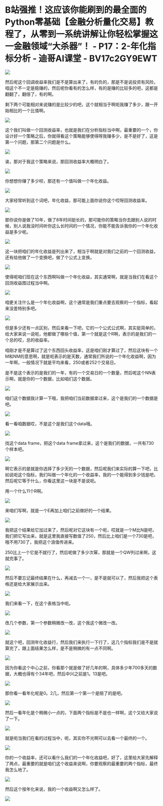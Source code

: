 # B站强推！这应该你能刷到的最全面的Python零基础【金融分析量化交易】教程了，从零到一系统讲解让你轻松掌握这一金融领域“大杀器”！ - P17：2-年化指标分析 - 迪哥AI课堂 - BV17c2GY9EWT

![](img/d84446391417072f33ef1019c741c15d_0.png)

然后呢这个回调收益率我们是不是算出来了，有的负的，那是不是说投资有风险，咱这个不一定是稳赚的，然后呢你看有的怎么样，有的是赚的比较多的吧，这都是翻翻了，翻倍了，有的啊。

剩下两个可能相对来说赚的是比较少的吧，这个就相当于啊呃我赚了多少，跟一开始相比的一个比值啊。

![](img/d84446391417072f33ef1019c741c15d_2.png)

这个我们叫做一个回测收益率，也就是我们在分析指标当中啊，最重要的一个，你设计好一个策略之后，你就得看这个策略能够使得呀我赚多少，是不是好了，这是第一个问题，那第二个问题是什么。



![](img/d84446391417072f33ef1019c741c15d_4.png)

诶，那对于我这个策略来说，那回测收益率大概明白了。

![](img/d84446391417072f33ef1019c741c15d_6.png)

你想想你赚了多少呗，那还有一个值叫做一个年化收益。

![](img/d84446391417072f33ef1019c741c15d_8.png)

大家经常听到这个词吧，年化收益，那可能上面你说你这个哎呀回测收益率。

![](img/d84446391417072f33ef1019c741c15d_10.png)

那你说你是做了10年，做了8年时间挺长的，那可能你的策略当你去跟别人说的时候，别人说我没时间听你这么长时间的一个情况，你能不能告诉我你的一个年化收益是多少呢。



![](img/d84446391417072f33ef1019c741c15d_12.png)

这一块把咱们的年化收益是列出来了，相当于啊就是对我们之前的一个回测收益，还有给他做了一个变换吧，做了个公式上变换。



![](img/d84446391417072f33ef1019c741c15d_14.png)

使得呢咱们现在这个东西啊叫做一个年化收益，其实通常啊，就是当我们在看这个回测收益图过程当中啊。

![](img/d84446391417072f33ef1019c741c15d_16.png)

咱更关注什么是一个年化收益啊，这个通常是我们重点要去观察的一个指标，看起来没差特别多吧。

![](img/d84446391417072f33ef1019c741c15d_18.png)

但是多少还有一点区别，然后来看一下吧，它的一个公式公式啊，其实挺简单的，给大家来说一说呃，他都做了哪些个值，第一个就是这个R啊，表示的是我们的一个总的哎，总的收益率。

咱刚才是不是算过了这个东西回头收益率，这是咱们刚才算过了，然后这块有一个M和NM的意思啊，就是呃表示的是天数，通常我们所说的一个年化收益啊，因为一年啊，一般情况下就是平均来看，250或者252个交易日。

是不是这个表示的是我们的一年，有的一个交易日的一个数量，然后呢这个NN表示啊，就是你的一个数据，比如咱们这个数据。



![](img/d84446391417072f33ef1019c741c15d_20.png)

咱们这个数据我计算一下哦，我把咱们当前数据拿过来，这个是我们的一个数据是吧。

![](img/d84446391417072f33ef1019c741c15d_22.png)

看一看咱数据哎，不是这个是我们这个data哦。

![](img/d84446391417072f33ef1019c741c15d_24.png)

找这个data frame，把这个data frame拿过来，这个是我们的数据，一共有730个样本吧。



![](img/d84446391417072f33ef1019c741c15d_26.png)

啊它表示的是就是你选择了多少天的一个数据，然后呢我们来实际的算一下吧，比如说呃这个指标，我们叫做一个年化的一个收益率，我的一个能得到多少钱是吧，然后呢它等于什么，你看这里这一块是不是说呃。

用一个什么11个R啊。

![](img/d84446391417072f33ef1019c741c15d_28.png)

来咱们写啊，就是一个E再加上咱们之前做好的一个结果。

![](img/d84446391417072f33ef1019c741c15d_30.png)

我把这个结果给它加过来了，然后呢对它这块有一个呃，哎就是一个M比N是吧，我们把它写出来，就是这里我直接写数值了250，然后比上咱们是一个730是吧，哦不用730了，我把这个浪值传进来。

250比上一个它是不就行了，然后呢做了多少次幂，那就是一个QW列过来啊，这就完事了。

![](img/d84446391417072f33ef1019c741c15d_32.png)

然后不要忘记最终结果在什么，再减去一个一，是不是就可以了，然后我把这个表格还是给大家展示出来。

![](img/d84446391417072f33ef1019c741c15d_34.png)

我们来看一下，在这个表格当中呃。

![](img/d84446391417072f33ef1019c741c15d_36.png)

改几个参数，第一个参数稍微改一改，这个我这个微改一改。

![](img/d84446391417072f33ef1019c741c15d_38.png)

就这个吧，回测年化收益行，然后我们来执行一下行了，这几个指标我们是不是就算完了，跟上面结果怎么样，是不是稍微的有一点不同啊。



![](img/d84446391417072f33ef1019c741c15d_40.png)

因为你看这个中心之前，你看那个就是做了好几年的啊，具体多少年700多天的数据，大概也得有个34年吧，然后中兴之前是1。13是吧。



![](img/d84446391417072f33ef1019c741c15d_42.png)

那你看一看年化呢是0。2几，然后第一个第一个是赔了的是吧。

![](img/d84446391417072f33ef1019c741c15d_44.png)

然后一看年化是个稍微小一点的，下面两个指标是不是也一样啊，这个又给大家说了一下。

![](img/d84446391417072f33ef1019c741c15d_46.png)

就是呃当我们在看的过程当中，呃，其实你不光啊可以去看一个最终的一个。

![](img/d84446391417072f33ef1019c741c15d_48.png)

你的一个收益率，还可以看什么我们的一个年化收益吧，好了，这里给大家先解释了两点，最重要的就是咱们这个收益来说啊，你要观察的最重要的两个指标，最终我怎么地了。



![](img/d84446391417072f33ef1019c741c15d_50.png)

然后这个按年化来说，我的一个收益啊又怎么样了。

![](img/d84446391417072f33ef1019c741c15d_52.png)